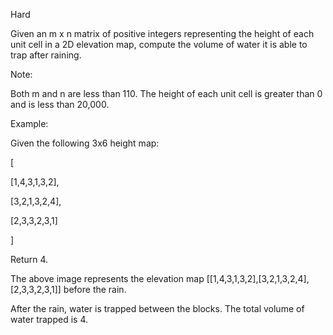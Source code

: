 Hard

Given an m x n matrix of positive integers representing the height of each unit cell in a 2D elevation map, compute the volume of water it is able to trap after raining.

 

Note:

Both m and n are less than 110. The height of each unit cell is greater than 0 and is less than 20,000.

 

Example:

Given the following 3x6 height map:

[

  [1,4,3,1,3,2],
  
  [3,2,1,3,2,4],
  
  [2,3,3,2,3,1]
  
]

Return 4.


The above image represents the elevation map [[1,4,3,1,3,2],[3,2,1,3,2,4],[2,3,3,2,3,1]] before the rain.


After the rain, water is trapped between the blocks. The total volume of water trapped is 4.
